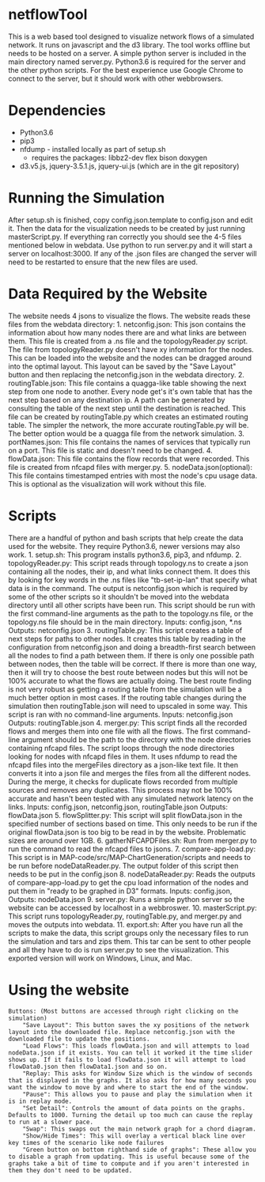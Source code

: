 # netflowTool
This is a web based tool designed to visualize network flows of a simulated network. It runs on javascript and the d3 library. The tool works offline but needs to be hosted on a server. A simple python server is included in the main directory named server.py. Python3.6 is required for the server and the other python scripts. For the best experience use Google Chrome to connect to the server, but it should work with other webbrowsers.

# Dependencies
* Python3.6
* pip3
* nfdump - installed locally as part of setup.sh
  * requires the packages: libbz2-dev flex bison doxygen
* d3.v5.js, jquery-3.5.1.js, jquery-ui.js (which are in the git repository)

# Running the Simulation
After setup.sh is finished, copy config.json.template to config.json and edit it. Then the data for the visualization needs to be created by just running masterScript.py. If everything ran correctly you should see the 4-5 files mentioned below in webdata. Use python to run server.py and it will start a server on localhost:3000. If any of the .json files are changed the server will need to be restarted to ensure that the new files are used.

# Data Required by the Website
The website needs 4 jsons to visualize the flows. The website reads these files from the webdata directory:
	1. netconfig.json: This json contains the information about how many nodes there are and what links are between them. This file is created from a .ns file and the topologyReader.py script. The file from topologyReader.py doesn't have xy information for the nodes. This can be loaded into the website and the nodes can be dragged around into the optimal layout. This layout can be saved by the "Save Layout" button and then replacing the netconfig.json in the webdata directory.
	2. routingTable.json: This file contains a quagga-like table showing the next step from one node to another. Every node get's it's own table that has the next step based on any destination ip. A path can be generated by consulting the table of the next step until the destination is reached. This file can be created by routingTable.py which creates an estimated routing table. The simpler the network, the more accurate routingTable.py will be. The better option would be a quagga file from the network simulation.
	3. portNames.json: This file contains the names of services that typically run on a port. This file is static and doesn't need to be changed.
	4. flowData.json: This file contains the flow records that were recorded. This file is created from nfcapd files with merger.py.
	5. nodeData.json(optional): This file contains timestamped entries with most the node's cpu usage data. This is optional as the visualization will work without this file.

# Scripts
There are a handful of python and bash scripts that help create the data used for the website. They require Python3.6, newer versions may also work.
	1. setup.sh: This program installs python3.6, pip3, and nfdump.
	2. topologyReader.py: This script reads through topology.ns to create a json containing all the nodes, their ip, and what links connect them. It does this by looking for key words in the .ns files like "tb-set-ip-lan" that specify what data is in the command. The output is netconfig.json which is required by some of the other scripts so it shouldn't be moved into the webdata directory until all other scripts have been run. This script should be run with the first command-line arguments as the path to the topology.ns file, or the topology.ns file should be in the main directory.
		Inputs: config.json, *.ns
		Outputs: netconfig.json
	3. routingTable.py: This script creates a table of next steps for paths to other nodes. It creates this table by reading in the configuration from netconfig.json and doing a breadth-first search between all the nodes to find a path between them. If there is only one possible path between nodes, then the table will be correct. If there is more than one way, then it will try to choose the best route between nodes but this will not be 100% accurate to what the flows are actually doing. The best route finding is not very robust as getting a routing table from the simulation will be a much better option in most cases. If the routing table changes during the simulation then routingTable.json will need to upscaled in some way. This script is ran with no command-line arguments.
		Inputs: netconfig.json
		Outputs: routingTable.json
	4. merger.py: This script finds all the recorded flows and merges them into one file with all the flows. The first command-line argument should be the path to the directory with the node directories containing nfcapd files. The script loops through the node directories looking for nodes with nfcapd files in them. It uses nfdump to read the nfcapd files into the mergeFiles directory as a json-like text file. It then converts it into a json file and merges the files from all the different nodes. During the merge, it checks for duplicate flows recorded from multiple sources and removes any duplicates. This process may not be 100% accurate and hasn't been tested with any simulated network latency on the links.
		Inputs: config.json, netconfig.json, routingTable.json
		Outputs: flowData.json
	5. flowSplitter.py: This script will split flowData.json in the specified number of sections based on time. This only needs to be run if the original flowData.json is too big to be read in by the website. Problematic sizes are around over 1GB.
	6. gatherNFCAPDFiles.sh: Run from merger.py to run the command to read the nfcapd files to jsons.
    7. compare-app-load.py:  This script is in MAP-code/src/MAP-ChartGeneration/scripts and needs to be run before nodeDataReader.py. The output folder of this script then needs to be put in the config.json
	8. nodeDataReader.py: Reads the outputs of compare-app-load.py to get the cpu load information of the nodes and put them in "ready to be graphed in D3" formats.
		Inputs: config.json,
		Outputs: nodeData.json
	9. server.py: Runs a simple python server so the website can be accessed by localhost in a webbroswer.
	10. masterScript.py: This script runs topologyReader.py, routingTable.py, and merger.py and moves the outputs into webdata.
	11. export.sh: After you have run all the scripts to make the data, this script groups only the necessary files to run the simulation and tars and zips them. This tar can be sent to other people and all they have to do is run server.py to see the visualization. This exported version will work on Windows, Linux, and Mac.

# Using the website
	Buttons: (Most buttons are accessed through right clicking on the simulation)
		"Save Layout": This button saves the xy positions of the network layout into the downloaded file. Replace netconfig.json with the downloaded file to update the positions.
		"Load Flows": This loads flowData.json and will attempts to load nodeData.json if it exists. You can tell it worked it the time slider shows up. If it fails to load flowData.json it will attempt to load flowData0.json then flowData1.json and so on.
		"Replay: This asks for Window Size which is the window of seconds that is displayed in the graphs. It also asks for how many seconds you want the window to move by and where to start the end of the window.
		"Pause": This allows you to pause and play the simulation when it is in replay mode.
		"Set Detail": Controls the amount of data points on the graphs. Defaults to 1000. Turning the detail up too much can cause the replay to run at a slower pace.
		"Swap": This swaps out the main network graph for a chord diagram.
		"Show/Hide Times": This will overlay a vertical black line over key times of the scenario like node failures
		"Green button on bottom righthand side of graphs": These allow you to disable a graph from updating. This is useful because some of the graphs take a bit of time to compute and if you aren't interested in them they don't need to be updated.
		 
